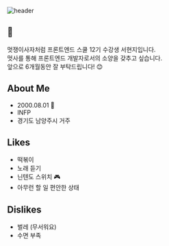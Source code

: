![header](https://capsule-render.vercel.app/api?type=waving&color=auto&height=300&section=header&text=About%20Me!&fontSize=90)

## 🦁

멋쟁이사자처럼 프론트엔드 스쿨 12기 수강생 서현지입니다.<br />
멋사를 통해 프론트엔드 개발자로서의 소양을 갖추고 싶습니다.<br />
앞으로 6개월동안 잘 부탁드립니다! :blush:

## About Me

- 2000.08.01 :birthday:
- INFP
- 경기도 남양주시 거주

## Likes

- 떡볶이
- 노래 듣기
- 닌텐도 스위치 :video_game:
- 아무런 할 일 편안한 상태

## Dislikes

- 벌레 (무서워요)
- 수면 부족

